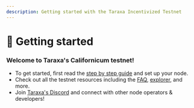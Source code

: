 ```yaml
---
description: Getting started with the Taraxa Incentivized Testnet
---
```


# 🧪 Getting started

### **Welcome to Taraxa's Californicum testnet!**&#x20;

* To get started, first read the [step by step guide](https://taraxa.io/run\_node) and set up your node.&#x20;
* Check out all the testnet resources including the [FAQ](../faq/testnet.md), [explorer](https://explorer.testnet.taraxa.io/), and more.&#x20;
* Join [Taraxa's Discord](https://www.taraxa.io/discord) and connect with other node operators & developers!&#x20;

